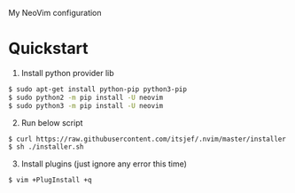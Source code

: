 My NeoVim configuration

# Quickstart

1. Install python provider lib

```bash
$ sudo apt-get install python-pip python3-pip
$ sudo python2 -m pip install -U neovim
$ sudo python3 -m pip install -U neovim
```

2. Run below script

```bash
$ curl https://raw.githubusercontent.com/itsjef/.nvim/master/installer.sh > installer.sh
$ sh ./installer.sh
```

3. Install plugins (just ignore any error this time)

```bash
$ vim +PlugInstall +q
```
